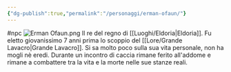 ```yaml
---
{"dg-publish":true,"permalink":"/personaggi/erman-ofaun/"}
---
```


#npc 
![Erman Ofaun.png](/img/user/Images/Erman%20Ofaun.png)
Il re del regno di [[Luoghi/Eldoria\|Eldoria]]. Fu eletto giovanissimo 7 anni prima lo scoppio del [[Lore/Grande Lavacro\|Grande Lavacro]]. Si sa molto poco sulla sua vita personale, non ha mogli nè eredi. Durante un incontro di caccia rimane ferito all'addome e rimane a combattere tra la vita e la morte nelle sue stanze reali.



